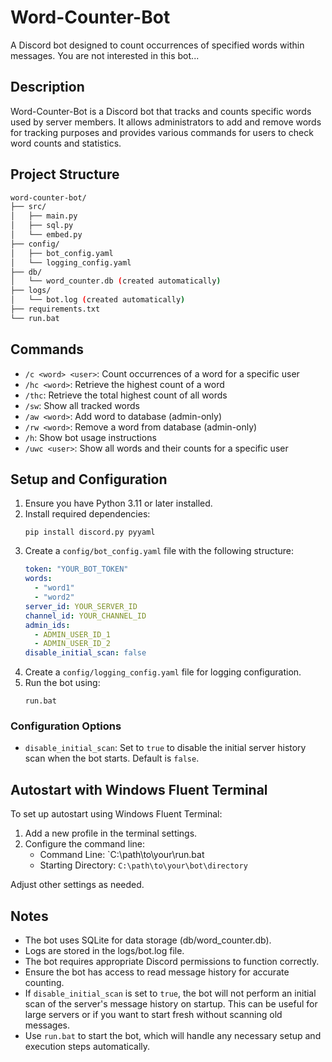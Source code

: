 # Word-Counter-Bot

A Discord bot designed to count occurrences of specified words within messages. You are not interested in this bot...

## Description

Word-Counter-Bot is a Discord bot that tracks and counts specific words used by server members. It allows administrators to add and remove words for tracking purposes and provides various commands for users to check word counts and statistics.

## Project Structure
```bash
word-counter-bot/
├── src/
│   ├── main.py
│   ├── sql.py
│   └── embed.py
├── config/
│   ├── bot_config.yaml
│   └── logging_config.yaml
├── db/
│   └── word_counter.db (created automatically)
├── logs/
│   └── bot.log (created automatically)
├── requirements.txt
└── run.bat
```
## Commands

- `/c <word> <user>`: Count occurrences of a word for a specific user
- `/hc <word>`: Retrieve the highest count of a word
- `/thc`: Retrieve the total highest count of all words
- `/sw`: Show all tracked words
- `/aw <word>`: Add word to database (admin-only)
- `/rw <word>`: Remove a word from database (admin-only)
- `/h`: Show bot usage instructions
- `/uwc <user>`: Show all words and their counts for a specific user

## Setup and Configuration

1. Ensure you have Python 3.11 or later installed.
2. Install required dependencies:
   ```
   pip install discord.py pyyaml
   ```
3. Create a `config/bot_config.yaml` file with the following structure:
   ```yaml
   token: "YOUR_BOT_TOKEN"
   words:
     - "word1"
     - "word2"
   server_id: YOUR_SERVER_ID
   channel_id: YOUR_CHANNEL_ID
   admin_ids:
     - ADMIN_USER_ID_1
     - ADMIN_USER_ID_2
   disable_initial_scan: false
   ```
4. Create a `config/logging_config.yaml` file for logging configuration.
5. Run the bot using:
   ```
   run.bat
   ```

### Configuration Options

- `disable_initial_scan`: Set to `true` to disable the initial server history scan when the bot starts. Default is `false`.

## Autostart with Windows Fluent Terminal

To set up autostart using Windows Fluent Terminal:

1. Add a new profile in the terminal settings.
2. Configure the command line:
   - Command Line: `C:\path\to\your\run.bat
   - Starting Directory: `C:\path\to\your\bot\directory`

Adjust other settings as needed.

## Notes

- The bot uses SQLite for data storage (db/word_counter.db).
- Logs are stored in the logs/bot.log file.
- The bot requires appropriate Discord permissions to function correctly.
- Ensure the bot has access to read message history for accurate counting.
- If `disable_initial_scan` is set to `true`, the bot will not perform an initial scan of the server's message history on startup. This can be useful for large servers or if you want to start fresh without scanning old messages.
- Use `run.bat` to start the bot, which will handle any necessary setup and execution steps automatically.
